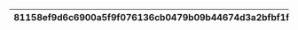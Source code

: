|81158ef9d6c6900a5f9f076136cb0479b09b44674d3a2bfbf1f7e699dda3bca7|f801f9fb65078d4daebf70e6304eadee76de5ab15811473b7580c38c129416d0|5d27416704f5e522d63b61d4fcc7ef27510d3f8f810ef4a6b82a04bbd4ae1b42|a37f69174145abc9d0120db416db59fa9f7c30f04f32aeaa0eca0c16c13f269f|
| --- | --- | --- | --- |